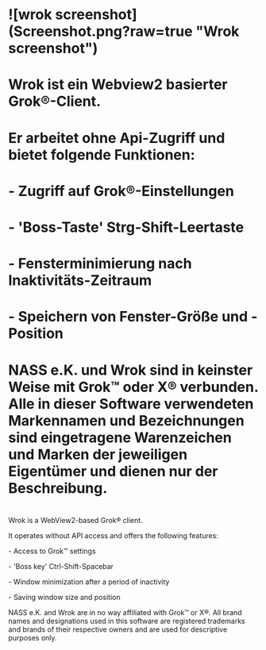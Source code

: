 # !\[wrok screenshot](Screenshot.png?raw=true "Wrok screenshot")

# 

# Wrok ist ein Webview2 basierter Grok®-Client.

# 

# Er arbeitet ohne Api-Zugriff und bietet folgende Funktionen:

# \- Zugriff auf Grok®-Einstellungen

# \- 'Boss-Taste' Strg-Shift-Leertaste

# \- Fensterminimierung nach Inaktivitäts-Zeitraum

# \- Speichern von Fenster-Größe und -Position

# 

# NASS e.K. und Wrok sind in keinster Weise mit Grok™ oder X® verbunden. Alle in dieser Software verwendeten Markennamen und Bezeichnungen sind eingetragene Warenzeichen und Marken der jeweiligen Eigentümer und dienen nur der Beschreibung.

# 

Wrok is a WebView2-based Grok® client.



It operates without API access and offers the following features:



\- Access to Grok™ settings

\- 'Boss key' Ctrl-Shift-Spacebar

\- Window minimization after a period of inactivity

\- Saving window size and position



NASS e.K. and Wrok are in no way affiliated with Grok™ or X®. All brand names and designations used in this software are registered trademarks and brands of their respective owners and are used for descriptive purposes only.

